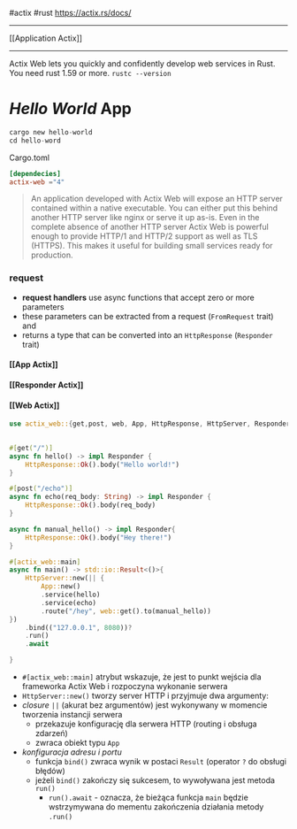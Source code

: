 #actix #rust
https://actix.rs/docs/

----------
[[Application Actix]]


---
Actix Web lets you quickly and confidently develop web services in Rust.
You need rust 1.59 or more.
`rustc --version`


# *Hello World* App
```rust
cargo new hello-world
cd hello-word
```

Cargo.toml
```toml
[dependecies]
actix-web ="4"
```

> An application developed with Actix Web will expose an HTTP server contained within a native executable. 
> You can either put this behind another HTTP server like nginx or serve it up as-is. 
> Even in the complete absence of another HTTP server Actix Web is powerful enough to provide HTTP/1 and HTTP/2 support as well as TLS (HTTPS). This makes it useful for building small services ready for production.

### request
- **request handlers** use async functions that accept zero or more parameters
- these parameters can be extracted from a request (`FromRequest`  trait) and 
- returns a type that can be converted into an `HttpResponse` (`Responder` trait)

#### [[App Actix]]
#### [[Responder Actix]]
#### [[Web Actix]]


```rust
use actix_web::{get,post, web, App, HttpResponse, HttpServer, Responder} ;
  

#[get("/")]
async fn hello() -> impl Responder {
	HttpResponse::Ok().body("Hello world!")
}

#[post("/echo")]
async fn echo(req_body: String) -> impl Responder {
	HttpResponse::Ok().body(req_body)
}

async fn manual_hello() -> impl Responder{
	HttpResponse::Ok().body("Hey there!")
}

#[actix_web::main]
async fn main() -> std::io::Result<()>{
	HttpServer::new(|| {
		App::new()
		.service(hello)
		.service(echo)
		.route("/hey", web::get().to(manual_hello))
})
	.bind(("127.0.0.1", 8080))?
	.run()
	.await

}
```

- `#[actix_web::main]` atrybut wskazuje, że jest to punkt wejścia dla frameworka Actix Web i rozpoczyna wykonanie serwera
- `HttpServer::new()` tworzy server HTTP i przyjmuje dwa argumenty:
- *closure*  `||`  (akurat bez argumentów) jest wykonywany w momencie tworzenia instancji serwera 
	- przekazuje konfigurację dla serwera HTTP (routing i obsługa zdarzeń)
	- zwraca obiekt typu  `App`
- *konfiguracja adresu i portu* 
	- funkcja `bind()` zwraca wynik w postaci `Result` (operator `?` do obsługi błędów)
	- jeżeli `bind()` zakończy się sukcesem, to wywoływana jest metoda `run()`
		- `run().await` - oznacza, że bieżąca funkcja `main` będzie wstrzymywana  do mementu zakończenia działania metody `.run()`

